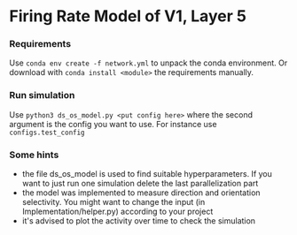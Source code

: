 # Firing Rate Model of V1, Layer 5

### Requirements

Use ```conda env create -f network.yml``` to unpack the conda environment. Or download with ```conda install <module>``` the requirements manually.

### Run simulation

Use ```python3 ds_os_model.py <put config here>``` where the second argument is the config you want to use. For instance use ```configs.test_config```

### Some hints
- the file ds_os_model is used to find suitable hyperparameters. If you want to just run one simulation delete the last parallelization part
- the model was implemented to measure direction and orientation selectivity. You might want to change the input (in Implementation/helper.py) according to your project
- it's advised to plot the activity over time to check the simulation
